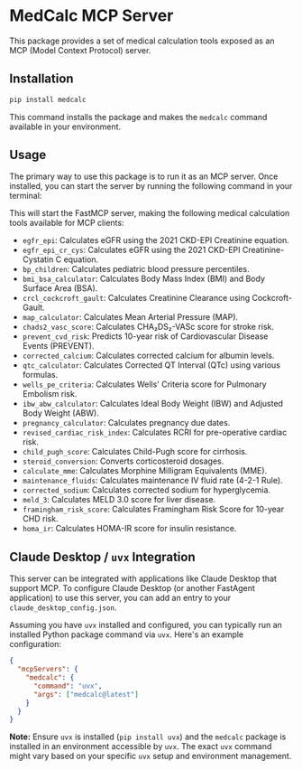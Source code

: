 # MedCalc MCP Server

This package provides a set of medical calculation tools exposed as an MCP (Model Context Protocol) server.

## Installation

```bash
pip install medcalc
```

This command installs the package and makes the `medcalc` command available in your environment.

## Usage

The primary way to use this package is to run it as an MCP server. Once installed, you can start the server by running the following command in your terminal:

This will start the FastMCP server, making the following medical calculation tools available for MCP clients:

*   `egfr_epi`: Calculates eGFR using the 2021 CKD-EPI Creatinine equation.
*   `egfr_epi_cr_cys`: Calculates eGFR using the 2021 CKD-EPI Creatinine-Cystatin C equation.
*   `bp_children`: Calculates pediatric blood pressure percentiles.
*   `bmi_bsa_calculator`: Calculates Body Mass Index (BMI) and Body Surface Area (BSA).
*   `crcl_cockcroft_gault`: Calculates Creatinine Clearance using Cockcroft-Gault.
*   `map_calculator`: Calculates Mean Arterial Pressure (MAP).
*   `chads2_vasc_score`: Calculates CHA₂DS₂-VASc score for stroke risk.
*   `prevent_cvd_risk`: Predicts 10-year risk of Cardiovascular Disease Events (PREVENT).
*   `corrected_calcium`: Calculates corrected calcium for albumin levels.
*   `qtc_calculator`: Calculates Corrected QT Interval (QTc) using various formulas.
*   `wells_pe_criteria`: Calculates Wells' Criteria score for Pulmonary Embolism risk.
*   `ibw_abw_calculator`: Calculates Ideal Body Weight (IBW) and Adjusted Body Weight (ABW).
*   `pregnancy_calculator`: Calculates pregnancy due dates.
*   `revised_cardiac_risk_index`: Calculates RCRI for pre-operative cardiac risk.
*   `child_pugh_score`: Calculates Child-Pugh score for cirrhosis.
*   `steroid_conversion`: Converts corticosteroid dosages.
*   `calculate_mme`: Calculates Morphine Milligram Equivalents (MME).
*   `maintenance_fluids`: Calculates maintenance IV fluid rate (4-2-1 Rule).
*   `corrected_sodium`: Calculates corrected sodium for hyperglycemia.
*   `meld_3`: Calculates MELD 3.0 score for liver disease.
*   `framingham_risk_score`: Calculates Framingham Risk Score for 10-year CHD risk.
*   `homa_ir`: Calculates HOMA-IR score for insulin resistance.

## Claude Desktop / `uvx` Integration

This server can be integrated with applications like Claude Desktop that support MCP. To configure Claude Desktop (or another FastAgent application) to use this server, you can add an entry to your `claude_desktop_config.json`.

Assuming you have `uvx` installed and configured, you can typically run an installed Python package command via `uvx`. Here's an example configuration:

```json
{
  "mcpServers": {
    "medcalc": {
      "command": "uvx",
      "args": ["medcalc@latest"]
    }
  }
}
```

**Note:** Ensure `uvx` is installed (`pip install uvx`) and the `medcalc` package is installed in an environment accessible by `uvx`. The exact `uvx` command might vary based on your specific `uvx` setup and environment management.
